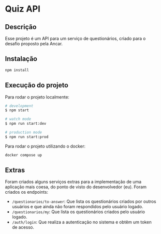 # Quiz API

## Descrição

Esse projeto é um API para um serviço de questionários, criado para o desafio proposto pela Ancar.

## Instalação

```bash
npm install
```

## Execução do projeto

Para rodar o projeto localmente:

```bash
# development
$ npm start

# watch mode
$ npm run start:dev

# production mode
$ npm run start:prod
```

Para rodar o projeto utilizando o docker:

```bash
docker compose up
```

## Extras

Foram criados alguns serviços extras para a implementação de uma aplicação mais coesa, do ponto de visto do desenvolvedor (eu).
Foram criados os endpoints:

* `/questionarios/to-answer`: Que lista os questionários criados por outros usuários e que ainda não foram respondidos pelo usuário logado.
* `/questionarios/my`: Que lista os questionários criados pelo usuário logado.
* `/auth/login`: Que realiza a autenticação no sistema e obtêm um token de acesso.
